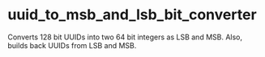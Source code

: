 # uuid_to_msb_and_lsb_bit_converter
Converts 128 bit UUIDs into two 64 bit integers as LSB and MSB. Also, builds back UUIDs from LSB and MSB.
